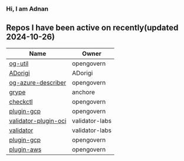 ### Hi, I am Adnan

## Repos I have been active on recently(updated 2024-10-26)
| Name | Owner |
|------|--------------|
| [og-util](https://github.com/opengovern/og-util) | opengovern |
| [ADorigi](https://github.com/ADorigi/ADorigi) | ADorigi |
| [og-azure-describer](https://github.com/opengovern/og-azure-describer) | opengovern |
| [grype](https://github.com/ADorigi/grype) | anchore |
| [checkctl](https://github.com/opengovern/checkctl) | opengovern |
| [plugin-gcp](https://github.com/opengovern/plugin-gcp) | opengovern |
| [validator-plugin-oci](https://github.com/ADorigi/validator-plugin-oci) | validator-labs |
| [validator](https://github.com/ADorigi/validator) | validator-labs |
| [plugin-gcp](https://github.com/ADorigi/plugin-gcp) | opengovern |
| [plugin-aws](https://github.com/ADorigi/plugin-aws) | opengovern |


